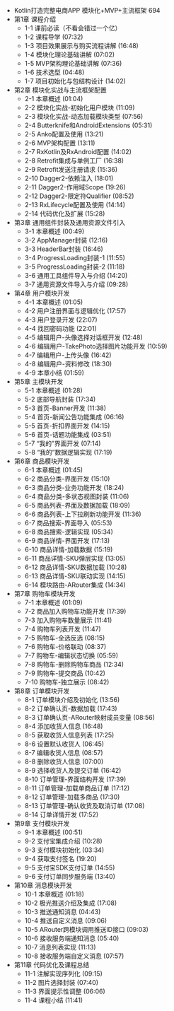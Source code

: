 - Kotlin打造完整电商APP 模块化+MVP+主流框架 694
- 第1章 课程介绍
	- 1-1 课前必读（不看会错过一个亿）
	- 1-2 课程导学 (07:32)
	- 1-3 项目效果展示与购买流程讲解 (16:48)
	- 1-4 模块化理论基础讲解 (07:02)
	- 1-5 MVP架构理论基础讲解 (07:36)
	- 1-6 技术选型 (04:48)
	- 1-7 项目初始化与包结构设计 (14:02)
- 第2章 模块化实战与主流框架配置
	- 2-1 本章概述 (01:04)
	- 2-2 模块化实战-初始化用户模块 (11:09)
	- 2-3 模块化实战-动态加载模块类型 (07:56)
	- 2-4 Butterknife和AndroidExtensions (05:31)
	- 2-5 Anko配置及使用 (13:21)
	- 2-6 MVP架构配置 (13:11)
	- 2-7 RxKotlin及RxAndroid配置 (14:02)
	- 2-8 Retrofit集成与单例工厂 (16:38)
	- 2-9 Retrofit发送注册请求 (15:36)
	- 2-10 Dagger2-依赖注入 (18:01)
	- 2-11 Dagger2-作用域Scope (19:26)
	- 2-12 Dagger2-限定符Qualifier (08:52)
	- 2-13 RxLifecycle配置及使用 (14:14)
	- 2-14 代码优化及扩展 (15:28)
- 第3章 通用组件封装及通用资源文件引入
	- 3-1 本章概述 (00:49)
	- 3-2 AppManager封装 (12:16)
	- 3-3 HeaderBar封装 (16:46)
	- 3-4 ProgressLoading封装-1 (11:55)
	- 3-5 ProgressLoading封装-2 (11:18)
	- 3-6 通用工具组件导入与介绍 (14:20)
	- 3-7 通用资源文件导入与介绍 (09:28)
- 第4章 用户模块开发
	- 4-1 本章概述 (01:05)
	- 4-2 用户注册界面与逻辑优化 (17:57)
	- 4-3 用户登录开发 (22:07)
	- 4-4 找回密码功能 (22:01)
	- 4-5 编辑用户-头像选择对话框开发 (12:48)
	- 4-6 编辑用户-TakePhoto选择图片功能开发 (10:59)
	- 4-7 编辑用户-上传头像 (16:42)
	- 4-8 编辑用户-资料修改 (18:30)
	- 4-9 本章小结 (01:59)
- 第5章 主模块开发
	- 5-1 本章概述 (01:28)
	- 5-2 底部导航封装 (17:34)
	- 5-3 首页-Banner开发 (11:38)
	- 5-4 首页-新闻公告功能集成 (06:16)
	- 5-5 首页-折扣界面开发 (14:15)
	- 5-6 首页-话题功能集成 (03:51)
	- 5-7 “我的”界面开发 (07:14)
	- 5-8 “我的”数据逻辑实现 (17:19)
- 第6章 商品模块开发
	- 6-1 本章概述 (01:45)
	- 6-2 商品分类-界面开发 (15:10)
	- 6-3 商品分类-业务功能开发 (18:24)
	- 6-4 商品分类-多状态视图封装 (11:06)
	- 6-5 商品列表-界面及数据加载 (18:09)
	- 6-6 商品列表-上下拉刷新功能开发 (11:36)
	- 6-7 商品搜索-界面导入 (05:53)
	- 6-8 商品搜索-逻辑实现 (05:34)
	- 6-9 商品详情-界面开发 (17:13)
	- 6-10 商品详情-加载数据 (15:19)
	- 6-11 商品详情-SKU弹层实现 (13:05)
	- 6-12 商品详情-SKU数据加载 (10:28)
	- 6-13 商品详情-SKU联动实现 (14:15)
	- 6-14 模块路由-ARouter集成 (14:34)
- 第7章 购物车模块开发
	- 7-1 本章概述 (01:09)
	- 7-2 商品加入购物车功能开发 (17:39)
	- 7-3 加入购物车数量展示 (11:41)
	- 7-4 购物车列表开发 (11:47)
	- 7-5 购物车-全选反选 (08:15)
	- 7-6 购物车-价格联动 (08:37)
	- 7-7 购物车-编辑状态切换 (05:59)
	- 7-8 购物车-删除购物车商品 (12:34)
	- 7-9 购物车-提交商品 (10:42)
	- 7-10 购物车-独立展示 (08:42)
- 第8章 订单模块开发
	- 8-1 订单模块介绍及初始化 (13:56)
	- 8-2 订单确认页-数据加载 (17:43)
	- 8-3 订单确认页-ARouter映射成员变量 (08:56)
	- 8-4 添加收货人信息 (16:48)
	- 8-5 获取收货人信息列表 (17:25)
	- 8-6 设置默认收货人 (06:45)
	- 8-7 编辑收货人信息 (08:57)
	- 8-8 删除收货人信息 (07:00)
	- 8-9 选择收货人及提交订单 (16:42)
	- 8-10 订单管理-界面结构开发 (17:39)
	- 8-11 订单管理-加载单商品订单 (17:12)
	- 8-12 订单管理-加载多商品 (17:30)
	- 8-13 订单管理-确认收货及取消订单 (17:08)
	- 8-14 订单详情开发 (17:52)
- 第9章 支付模块开发
	- 9-1 本章概述 (00:51)
	- 9-2 支付宝集成介绍 (10:28)
	- 9-3 支付模块初始化 (03:34)
	- 9-4 获取支付签名 (19:20)
	- 9-5 支付宝SDK支付订单 (14:55)
	- 9-6 支付订单同步服务端 (13:40)
- 第10章 消息模块开发
	- 10-1 本章概述 (01:18)
	- 10-2 极光推送介绍及集成 (17:08)
	- 10-3 推送通知消息 (04:43)
	- 10-4 推送自定义消息 (09:06)
	- 10-5 ARouter跨模块调用推送ID接口 (09:03)
	- 10-6 接收服务端通知消息 (05:40)
	- 10-7 消息列表实现 (11:13)
	- 10-8 接收服务端自定义消息 (07:57)
- 第11章 代码优化及课程总结
	- 11-1 注解实现序列化 (09:15)
	- 11-2 图片选择封装 (07:40)
	- 11-3 界面提示性调整 (06:06)
	- 11-4 课程小结 (11:41)